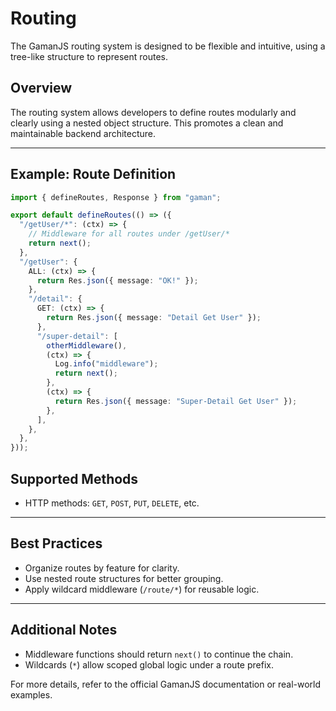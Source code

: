 # Routing

The GamanJS routing system is designed to be flexible and intuitive, using a tree-like structure to represent routes.

## Overview

The routing system allows developers to define routes modularly and clearly using a nested object structure. This promotes a clean and maintainable backend architecture.

---

## Example: Route Definition

```ts
import { defineRoutes, Response } from "gaman";

export default defineRoutes(() => ({
  "/getUser/*": (ctx) => {
    // Middleware for all routes under /getUser/*
    return next();
  },
  "/getUser": {
    ALL: (ctx) => {
      return Res.json({ message: "OK!" });
    },
    "/detail": {
      GET: (ctx) => {
        return Res.json({ message: "Detail Get User" });
      },
      "/super-detail": [
        otherMiddleware(),
        (ctx) => {
          Log.info("middleware");
          return next();
        },
        (ctx) => {
          return Res.json({ message: "Super-Detail Get User" });
        },
      ],
    },
  },
}));
```

## Supported Methods

- HTTP methods: `GET`, `POST`, `PUT`, `DELETE`, etc.

---

## Best Practices

- Organize routes by feature for clarity.
- Use nested route structures for better grouping.
- Apply wildcard middleware (`/route/*`) for reusable logic.

---

## Additional Notes

- Middleware functions should return `next()` to continue the chain.
- Wildcards (`*`) allow scoped global logic under a route prefix.

For more details, refer to the official GamanJS documentation or real-world examples.
